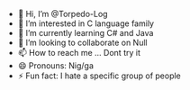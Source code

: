 - 👋 Hi, I’m @Torpedo-Log
- 👀 I’m interested in C language family
- 🌱 I’m currently learning C# and Java
- 💞️ I’m looking to collaborate on Null
- 📫 How to reach me ... Dont try it
- 😄 Pronouns: Nig/ga
- ⚡ Fun fact: I hate a specific group of people

<!---
Torpedo-Log/Torpedo-Log is a ✨ special ✨ repository because its `README.md` (this file) appears on your GitHub profile.
You can click the Preview link to take a look at your changes.
--->
